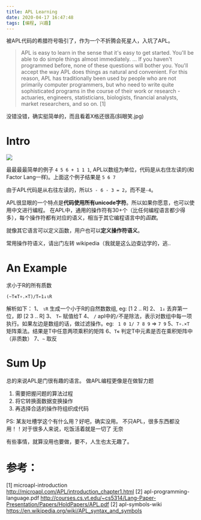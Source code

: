 ```yaml
---
title: APL Learning
date: 2020-04-17 16:47:48
tags: [编程, 兴趣]
---
```


被APL代码的希腊符号吸引了，作为一个不折腾会死星人，入坑了APL。

> APL is easy to learn in the sense that it's easy to get started. You'll be able to do simple things almost immediately.
> ... 
> If you haven't programmed before, none of these questions will bother you. You'll accept the way APL does things as natural and convenient. For this reason, APL has traditionally been used by people who are not primarily computer programmers, but who need to write quite sophisticated programs in the course of their work or research - actuaries, engineers, statisticians, biologists, financial analysts, market researchers, and so on. [1]

没错没错，确实挺简单的，而且看着X格还很高(斜眼笑.jpg)

<!-- more -->

# Intro
<img src="./apl-base.png">

最最最最简单的例子 `4 5 6 + 1 1 1`, APL以数组为单位，代码是从右住左读的(和Factor Lang一样)。上面这个例子结果是 `5 6 7`

由于APL代码是从右往左读的，所以`5 - 6 - 3 = 2`，而不是`-4`。


APL很显眼的一个特点是**代码使用所有unicode字符**。所以如果你愿意，也可以使用中文进行编程。
在APL中，通用的操作符有30+个（比任何编程语言都少得多），每个操作符都有对应的语义，相当于其它编程语言中的*函数*。

就像其它语言可以定义函数，用户也可以**定义操作符语义**。

常用操作符语义，请出门左转 wikipedia（我就是这么边查边学的，逃..

# An Example

求小于R的所有质数
```apl
(~T∊T∘.×T)/T←1↓⍳R
```

解析如下：
1、 `⍳R` 生成一个小于R的自然数数组, eg: [1 2 .. R]
2、 `1↓` 丢弃第一位，即 [2 3 .. R]
3、 `T←` 赋值给T
4、 `/` apl中的`/`不是除法，表示对数组中每一项执行。如果左边是数组的话，做过滤操作。eg: ` 1 0 1/ 7 8 9` => `7 9`
5、`T∘.×T` 矩阵乘法。结果是T中任意两项乘积的矩阵
6、`T∊` 判定T中元素是否在乘积矩阵中（非质数）
7、`~` 取反


# Sum Up

总的来说APL是门很有趣的语言。
做APL编程更像是在做智力题

1) 需要把握问题的算法过程
2) 将它转换面数据变换操作
3) 再选择合适的操作符组织成代码

PS: 某友吐槽学这个有什么用？好吧，确实没用。
不只APL，很多东西都没用！！对于很多人来说，吃饭活着就是一切了 无奈

有些事情，就算没用也要做，要不，人生也太无趣了。


# 参考：

[1] microapl-introduction http://microapl.com/APL/introduction_chapter1.html
[2] apl-programming-language.pdf http://courses.cs.vt.edu/~cs5314/Lang-Paper-Presentation/Papers/HoldPapers/APL.pdf
[2] apl-symbols-wiki https://en.wikipedia.org/wiki/APL_syntax_and_symbols 
